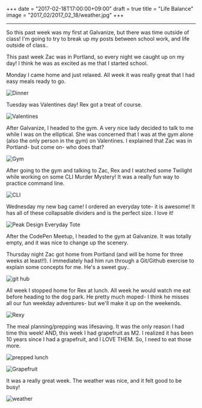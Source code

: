 +++
date = "2017-02-18T17:00:00+09:00"
draft = true
title = "Life Balance"
image = "2017_02/2017_02_18/weather.jpg"
+++

---
So this past week was my first at Galvanize, but there was time outside of class! I'm going to try to break up my posts between school work, and life outside of class..

This past week Zac was in Portland, so every night we caught up on my day! I think he was as excited as me that I started school.

Monday I came home and just relaxed. All week it was really great that I had easy meals ready to go.

![Dinner](/images/2017_02/2017_02_18/mondinner.jpg)

Tuesday was Valentines day! Rex got a treat of course.

![Valentines](/images/2017_02/2017_02_18/rexvday.jpg)

After Galvanize, I headed to the gym. A very nice lady decided to talk to me while I was on the elliptical. She was concerned that I was at the gym alone (also the only person in the gym) on Valentines. I explained that Zac was in Portland- but come on- who does that?

![Gym](/images/2017_02/2017_02_18/vdaygym.jpg)

After going to the gym and talking to Zac, Rex and I watched some Twilight while working on some CLI Murder Mystery! It was a really fun way to practice command line.

![CLI](/images/2017_02/2017_02_18/vdayfun.jpg)

Wednesday my new bag came! I ordered an everyday tote- it is awesome! It has all of these collapsable dividers and is the perfect size. I love it!

![Peak Design Everyday Tote](/images/2017_02/2017_02_18/bag.jpg)

After the CodePen Meetup, I headed to the gym at Galvanize. It was totally empty, and it was nice to change up the scenery.

Thursday night Zac got home from Portland (and will be home for three weeks at least!!). I immediately had him run through a Git/Github exercise to explain some concepts for me. He's a sweet guy..

![git hub](/images/2017_02/2017_02_18/zacgit.jpg)

All week I stopped home for Rex at lunch. All week he would watch me eat before heading to the dog park. He pretty much moped- I think he misses all our fun weekday adventures- but we'll make it up on the weekends.

![Rexy](/images/2017_02/2017_02_18/lunchrex.jpg)

The meal planning/prepping was lifesaving. It was the only reason I had time this week! AND, this week I had grapefruit as M2. I realized it has been 10 years since I had a grapefruit, and I LOVE THEM. So, I need to eat those more.

![prepped lunch](/images/2017_02/2017_02_18/lunch.jpg)

![Grapefruit](/images/2017_02/2017_02_18/grapefruit.jpg)

It was a really great week. The weather was nice, and it felt good to be busy!

![weather](/images/2017_02/2017_02_18/weather.jpg)
